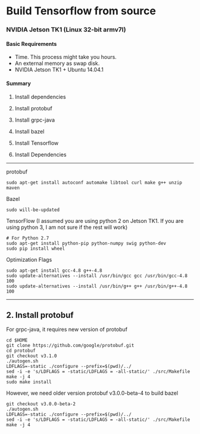 Build Tensorflow from source
============================

### NVIDIA Jetson TK1 (Linux 32-bit armv7l)

#### Basic Requirements
* Time. This process might take you hours.
* An external memory as swap disk.
* NVIDIA Jetson TK1 + Ubuntu 14.04.1

#### Summary
1. Install dependencies
2. Install protobuf
3. Install grpc-java
4. Install bazel
5. Install Tensorflow


1. Install Dependencies
-----------------------

protobuf
```shell
sudo apt-get install autoconf automake libtool curl make g++ unzip maven
```
Bazel
```shell
sudo will-be-updated
```
TensorFlow (I assumed you are using python 2 on Jetson TK1. If you are using python 3, I am not sure if the rest will work)
```shell
# For Python 2.7
sudo apt-get install python-pip python-numpy swig python-dev
sudo pip install wheel
```
Optimization Flags
```shell
sudo apt-get install gcc-4.8 g++-4.8
sudo update-alternatives --install /usr/bin/gcc gcc /usr/bin/gcc-4.8 100
sudo update-alternatives --install /usr/bin/g++ g++ /usr/bin/g++-4.8 100
```

-----
## 2. Install protobuf

For grpc-java, it requires new version of protobuf
```shell
cd $HOME
git clone https://github.com/google/protobuf.git
cd protobuf
git checkout v3.1.0
./autogen.sh
LDFLAGS=-static ./configure --prefix=$(pwd)/../
sed -i -e 's/LDFLAGS = -static/LDFLAGS = -all-static/' ./src/Makefile
make -j 4
sudo make install
```
However, we need older version protobuf v3.0.0-beta-4 to build bazel
```shell
git checkout v3.0.0-beta-2
./autogen.sh
LDFLAGS=-static ./configure --prefix=$(pwd)/../
sed -i -e 's/LDFLAGS = -static/LDFLAGS = -all-static/' ./src/Makefile
make -j 4
```
